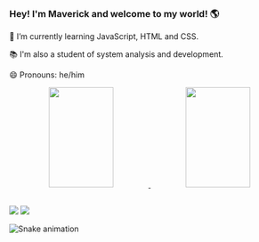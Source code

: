 ### Hey! I'm Maverick and welcome to my world! 🌎
<p>🌱 I’m currently learning JavaScript, HTML and CSS.<p>
<p>📚 I'm also a student of system analysis and development.<p>
<p>😄 Pronouns: he/him</p>

<div align="center">
  <a href="https://github.com/rafaballerini">
  <img width="48%"  height="180em" src="https://github-readme-stats.vercel.app/api?username=akaMaverick&show_icons=true&theme=merko&include_all_commits=true&count_private=true"/>
  <img width="48%"  height="180em" src="https://github-readme-stats.vercel.app/api/top-langs/?username=akaMaverick&layout=compact&langs_count=7&theme=merko"/>
</div>

##

<div> 
  <a href="https://www.linkedin.com/in/marlon-maverick-vasconcelos-machado/" target="_blank"><img src="https://img.shields.io/badge/-LinkedIn-%230077B5?style=for-the-badge&logo=linkedin&logoColor=white" target="_blank"></a> 
  <a href="https://instagram.com/BahMaverick" target="_blank"><img src="https://img.shields.io/badge/-Instagram-%23E4405F?style=for-the-badge&logo=instagram&logoColor=white" target="_blank"></a>
  
   ![Snake animation](https://github.com/akaMaverick/akaMaverick/blob/output/github-contribution-grid-snake.svg)
  
</div>

<!--
**akaMaverick/akaMaverick** is a ✨ _special_ ✨ repository because its `README.md` (this file) appears on your GitHub profile.

Here are some ideas to get you started:

- 🔭 I’m currently working on ...
- 
- 👯 I’m looking to collaborate on ...
- 🤔 I’m looking for help with ...
- 💬 Ask me about ...
- 📫 How to reach me: ...
- 😄 Pronouns: ...
- ⚡ Fun fact: ...
-->
